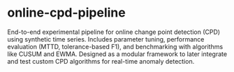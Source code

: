 # online-cpd-pipeline
End-to-end experimental pipeline for online change point detection (CPD) using synthetic time series. Includes parameter tuning, performance evaluation (MTTD, tolerance-based F1), and benchmarking with algorithms like CUSUM and EWMA. Designed as a modular framework to later integrate and test custom CPD algorithms for real-time anomaly detection.
